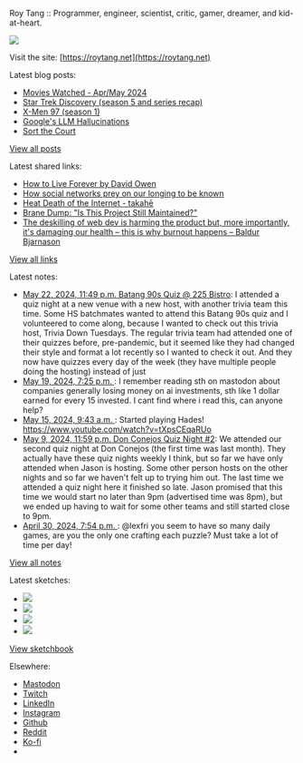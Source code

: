Roy Tang :: Programmer, engineer, scientist, critic, gamer, dreamer, and kid-at-heart.

![](https://roytang.net/static/img/profile.jpg)

Visit the site: [https://roytang.net](https://roytang.net)

Latest blog posts:

- [Movies Watched - Apr/May 2024](https://roytang.net/2024/06/movies-apr-may-2024/)
- [Star Trek Discovery (season 5 and series recap)](https://roytang.net/2024/05/star-trek-discovery/)
- [X-Men 97 (season 1)](https://roytang.net/2024/05/xmen97/)
- [Google&#x27;s LLM Hallucinations](https://roytang.net/2024/05/google-llm-hallucinations/)
- [Sort the Court](https://roytang.net/2024/05/sort-the-court/)

[View all posts](https://roytang.net/blog)

Latest shared links:

- [How to Live Forever by David Owen](https://roytang.net/2024/06/ba902665b805819e86f6c2bf9bc09eb9/)
- [How social networks prey on our longing to be known](https://roytang.net/2024/06/d48ab8207bd24d66db05f1a8009de46a/)
- [Heat Death of the Internet - takahē](https://roytang.net/2024/05/25f91615638896511b447b2a9c5d6577/)
- [Brane Dump: &quot;Is This Project Still Maintained?&quot;](https://roytang.net/2024/05/1c519734fa75df887d11ade8d991bfe1/)
- [The deskilling of web dev is harming the product but, more importantly, it&#x27;s damaging our health – this is why burnout happens – Baldur Bjarnason](https://roytang.net/2024/05/b74d04272fe8c35ca810d6f56f85d620/)

[View all links](https://roytang.net/links)

Latest notes:

- [May 22, 2024, 11:49 p.m. Batang 90s Quiz @ 225 Bistro](https://roytang.net/2024/05/225-bistro-90s-quiz/): I attended a quiz night at a new venue with a new host, with another trivia team this time. Some HS batchmates wanted to attend this Batang 90s quiz and I volunteered to come along, because I wanted to check out this trivia host, Trivia Down Tuesdays. The regular trivia team had attended one of their quizzes before, pre-pandemic, but it seemed like they had changed their style and format a lot recently so I wanted to check it out. And they now have quizzes every day of the week (they have multiple people doing the hosting) instead of just
- [May 19, 2024, 7:25 p.m. ](https://roytang.net/2024/05/112467503584986613/): I remember reading sth on mastodon about companies generally losing money on ai investments, sth like 1 dollar earned for every 15 invested. I cant find where i read this, can anyone help?
- [May 15, 2024, 9:43 a.m. ](https://roytang.net/2024/05/112442565596456714/): Started playing Hades! https://www.youtube.com/watch?v=tXpsCEqaRUo
- [May 9, 2024, 11:59 p.m. Don Conejos Quiz Night #2](https://roytang.net/2024/05/don-conejos-2/): We attended our second quiz night at Don Conejos (the first time was last month). They actually have these quiz nights weekly I think, but so far we have only attended when Jason is hosting. Some other person hosts on the other nights and so far we haven&#x27;t felt up to trying him out. The last time we attended a quiz night here it finished so late. Jason promised that this time we would start no later than 9pm (advertised time was 8pm), but we ended up having to wait for some other teams and still started close to 9pm.
- [April 30, 2024, 7:54 p.m. ](https://roytang.net/2024/04/112360033562382944/): @lexfri you seem to have so many daily games, are you the only one crafting each puzzle? Must take a lot of time per day!

[View all notes](https://roytang.net/notes)

Latest sketches:


- ![](https://roytang.net/media/cache/c3/52/c3524701d7d18fa2b6b280d4437c7ba1.jpg)
- ![](https://roytang.net/media/cache/b8/6e/b86e3f7c5db451a5bf40260cdf52e2c0.jpg)
- ![](https://roytang.net/media/cache/09/11/09119bc377da2a1bf7e9d18251a6b7a6.jpg)
- ![](https://roytang.net/media/cache/3c/7d/3c7d410c1cd355b7897272dd51e3b61a.jpg)

[View sketchbook](https://roytang.net/albums/sketchbook)


Elsewhere:

- [Mastodon](https://indieweb.social/@roytang)
- [Twitch](https://twitch.tv/twitchyroy)
- [LinkedIn](https://www.linkedin.com/in/roytang)
- [Instagram](https://instagram.com/roytang0400)
- [Github](https://github.com/roytang)
- [Reddit](https://reddit.com/u/hungryroy)
- [Ko-fi](https://ko-fi.com/roytang)
- [](mailto:hello@roytang.net)